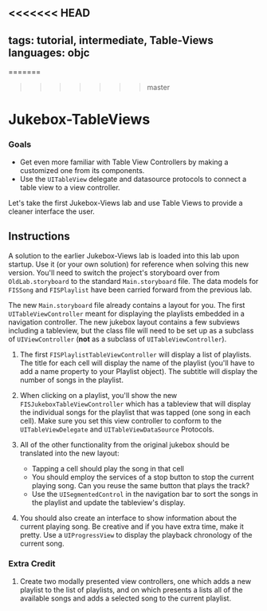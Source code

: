 <<<<<<< HEAD
---
  tags: tutorial, intermediate, Table-Views
  languages: objc
---
=======

>>>>>>> master

# Jukebox-TableViews

### Goals 

- Get even more familiar with Table View Controllers by making a customized one from its components.
- Use the `UITableView` delegate and datasource protocols to connect a table view to a view controller.

Let's take the first Jukebox-Views lab and use Table Views to provide a cleaner interface the user.    

## Instructions

A solution to the earlier Jukebox-Views lab is loaded into this lab upon startup. Use it (or your own solution) for reference when solving this new version. You'll need to switch the project's storyboard over from `OldLab.storyboard` to the standard `Main.storyboard` file. The data models for `FISSong` and `FISPlaylist` have been carried forward from the previous lab.

The new `Main.storyboard` file already contains a layout for you. The first `UITableViewController` meant for displaying the playlists embedded in a navigation controller. The new jukebox layout contains a few subviews including a tableview, but the class file will need to be set up as a subclass of `UIViewController` (**not** as a subclass of `UITableViewController`).

1. The first `FISPlaylistTableViewController` will display a list of playlists.  The title for each cell will display the name of the playlist (you'll have to add a name property to your Playlist object).  The subtitle will display the number of songs in the playlist.  

2. When clicking on a playlist, you'll show the new `FISJukeboxTableViewController` which has a tableview that will display the individual songs for the playlist that was tapped (one song in each cell). Make sure you set this view controller to conform to the `UITableViewDelegate` and `UITableViewDataSource` Protocols.  

3. All of the other functionality from the original jukebox should be translated into the new layout: 
	- Tapping a cell should play the song in that cell 
	- You should employ the services of a stop button to stop the current playing song. Can you reuse the same button that plays the track?
	- Use the `UISegmentedControl` in the navigation bar to sort the songs in the playlist and update the tableview's display.

4. You should also create an interface to show information about the current playing song. Be creative and if you have extra time, make it pretty. Use a `UIProgressView` to display the playback chronology of the current song.

### Extra Credit 

1. Create two modally presented view controllers, one which adds a new playlist to the list of playlists, and on which presents a lists all of the available songs and adds a selected song to the current playlist.  



